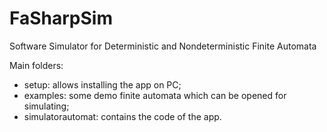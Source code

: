 # FaSharpSim
Software Simulator for Deterministic and Nondeterministic Finite Automata

Main folders:
- setup: allows installing the app on PC;
- examples: some demo finite automata which can be opened for simulating;
- simulatorautomat: contains the code of the app.

